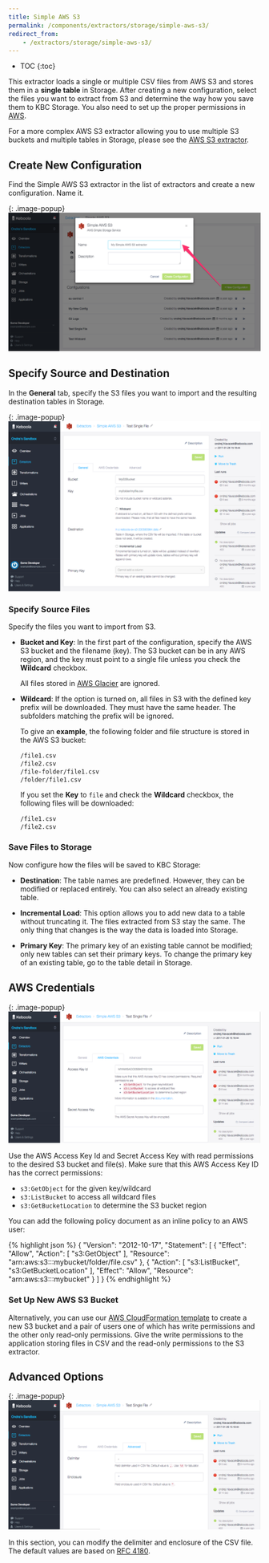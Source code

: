 ```yaml
---
title: Simple AWS S3
permalink: /components/extractors/storage/simple-aws-s3/
redirect_from:
    - /extractors/storage/simple-aws-s3/
---
```


* TOC
{:toc}

This extractor loads a single or multiple CSV files from AWS S3 and stores them in a **single table** in Storage.
After creating a new configuration, select the files you want to extract from S3 and determine the way how
you save them to KBC Storage. You also need to set up the proper permissions in [AWS](#aws-credentials).

For a more complex AWS S3 extractor allowing you to use multiple S3 buckets and multiple tables in Storage, please
see the [AWS S3 extractor](/components/extractors/storage/aws-s3).

## Create New Configuration
Find the Simple AWS S3 extractor in the list of extractors and create a new configuration. Name it.

{: .image-popup}
![Screenshot - Create configuration](/components/extractors/storage/simple-aws-s3/ui1.png)

## Specify Source and Destination

In the **General** tab, specify the S3 files you want to import and the resulting destination tables in Storage.

{: .image-popup}
![Screenshot - General configuration](/components/extractors/storage/simple-aws-s3/ui2.png)

### Specify Source Files

Specify the files you want to import from S3.

- **Bucket and Key**: In the first part of the configuration, specify the AWS S3 bucket and the filename (key).
The S3 bucket can be in any AWS region, and the key must point to a single file unless you check the **Wildcard** checkbox.

  All files stored in [AWS Glacier](https://aws.amazon.com/glacier/) are ignored.

- **Wildcard**: If the option is turned on, all files in S3 with the defined key prefix will be downloaded.
They must have the same header. The subfolders matching the prefix will be ignored.

  To give an **example**, the following folder and file structure is stored in the AWS S3 bucket:

  ```
  /file1.csv
  /file2.csv
  /file-folder/file1.csv
  /folder/file1.csv
  ```

  If you set the **Key** to `file` and check the **Wildcard** checkbox, the following files will be downloaded:

  ```
  /file1.csv
  /file2.csv
  ```

### Save Files to Storage

Now configure how the files will be saved to KBC Storage:

- **Destination**: The table names are predefined. However, they can be modified or replaced entirely.
You can also select an already existing table.

- **Incremental Load**: This option allows you to add new data to a table without truncating it.
The files extracted from S3 stay the same. The only thing that changes is the way the data is loaded into Storage.

- **Primary Key**: The primary key of an existing table cannot be modified; only new tables can set their primary keys.
To change the primary key of an existing table, go to the table detail in Storage.

## AWS Credentials

{: .image-popup}
![Screenshot - AWS Credentials configuration](/components/extractors/storage/simple-aws-s3/ui3.png)


Use the AWS Access Key Id and Secret Access Key with read permissions to the desired S3 bucket and file(s).
Make sure that this AWS Access Key ID has the correct permissions:

 - `s3:GetObject` for the given key/wildcard
 - `s3:ListBucket` to access all wildcard files
 - `s3:GetBucketLocation` to determine the S3 bucket region

You can add the following policy document as an inline policy to an AWS user:

{% highlight json %}
{
    "Version": "2012-10-17",
    "Statement": [
        {
            "Effect": "Allow",
            "Action": [
                "s3:GetObject"
            ],
            "Resource": "arn:aws:s3:::mybucket/folder/file.csv"
        },
        {
            "Action": [
                "s3:ListBucket",
                "s3:GetBucketLocation"
            ],
            "Effect": "Allow",
            "Resource": "arn:aws:s3:::mybucket"
        }
    ]
}
{% endhighlight %}

### Set Up New AWS S3 Bucket

Alternatively, you can use our [AWS CloudFormation template](https://github.com/keboola/s3-extractor/blob/master/aws-services.json)
to create a new S3 bucket and a pair of users one of which has write permissions and the other only read-only permissions.
Give the write permissions to the application storing files in CSV and the read-only permissions to the S3 extractor.

## Advanced Options

{: .image-popup}
![Screenshot - Advanced configuration](/components/extractors/storage/simple-aws-s3/ui4.png)

In this section, you can modify the delimiter and enclosure of the CSV file.
The default values are based on [RFC 4180](https://tools.ietf.org/html/rfc4180).

